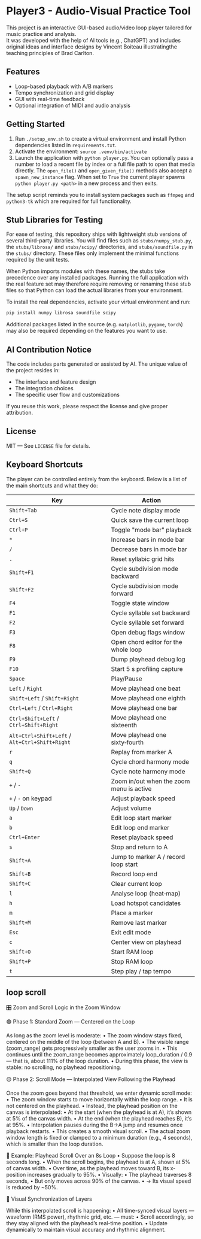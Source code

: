 # Player3 - Audio-Visual Practice Tool

This project is an interactive GUI-based audio/video loop player tailored for music practice and analysis.  
It was developed with the help of AI tools (e.g., ChatGPT) and includes original ideas and interface designs by Vincent Boiteau illustratingthe teaching principles of Brad Carlton.

## Features

- Loop-based playback with A/B markers
- Tempo synchronization and grid display
- GUI with real-time feedback
- Optional integration of MIDI and audio analysis

## Getting Started

1. Run `./setup_env.sh` to create a virtual environment and install Python
   dependencies listed in `requirements.txt`.
2. Activate the environment:
   `source .venv/bin/activate`
3. Launch the application with `python player.py`.
   You can optionally pass a number to load a recent file by index or a full
   file path to open that media directly.
   The `open_file()` and `open_given_file()` methods also accept a
   `spawn_new_instance` flag. When set to `True` the current player spawns
   `python player.py <path>` in a new process and then exits.

The setup script reminds you to install system packages such as `ffmpeg` and
`python3-tk` which are required for full functionality.

## Stub Libraries for Testing

For ease of testing, this repository ships with lightweight stub versions of
several third-party libraries. You will find files such as `stubs/numpy_stub.py`, the
`stubs/librosa/` and `stubs/scipy/` directories, and `stubs/soundfile.py` in the
`stubs/` directory. These files only implement the minimal functions required by the unit tests.

When Python imports modules with these names, the stubs take precedence over any
installed packages. Running the full application with the real feature set may
therefore require removing or renaming these stub files so that Python can load
the actual libraries from your environment.

To install the real dependencies, activate your virtual environment and run:

```bash
pip install numpy librosa soundfile scipy
```

Additional packages listed in the source (e.g. `matplotlib`, `pygame`, `torch`)
may also be required depending on the features you want to use.

## AI Contribution Notice

The code includes parts generated or assisted by AI. The unique value of the project resides in:

- The interface and feature design
- The integration choices
- The specific user flow and customizations

If you reuse this work, please respect the license and give proper attribution.

## License

MIT — See `LICENSE` file for details.

## Keyboard Shortcuts

The player can be controlled entirely from the keyboard. Below is a list of the
main shortcuts and what they do:

| Key | Action |
| --- | --- |
| `Shift+Tab` | Cycle note display mode |
| `Ctrl+S` | Quick save the current loop |
| `Ctrl+P` | Toggle "mode bar" playback |
| `*` | Increase bars in mode bar |
| `/` | Decrease bars in mode bar |
| `.` | Reset syllabic grid hits |
| `Shift+F1` | Cycle subdivision mode backward |
| `Shift+F2` | Cycle subdivision mode forward |
| `F4` | Toggle state window |
| `F1` | Cycle syllable set backward |
| `F2` | Cycle syllable set forward |
| `F3` | Open debug flags window |
| `F8` | Open chord editor for the whole loop |
| `F9` | Dump playhead debug log |
| `F10` | Start 5 s profiling capture |
| `Space` | Play/Pause |
| `Left` / `Right` | Move playhead one beat |
| `Shift+Left` / `Shift+Right` | Move playhead one eighth |
| `Ctrl+Left` / `Ctrl+Right` | Move playhead one bar |
| `Ctrl+Shift+Left` / `Ctrl+Shift+Right` | Move playhead one sixteenth |
| `Alt+Ctrl+Shift+Left` / `Alt+Ctrl+Shift+Right` | Move playhead one sixty‑fourth |
| `r` | Replay from marker A |
| `q` | Cycle chord harmony mode |
| `Shift+Q` | Cycle note harmony mode |
| `+` / `-` | Zoom in/out when the zoom menu is active |
| `+` / `-` on keypad | Adjust playback speed |
| `Up` / `Down` | Adjust volume |
| `a` | Edit loop start marker |
| `b` | Edit loop end marker |
| `Ctrl+Enter` | Reset playback speed |
| `s` | Stop and return to A |
| `Shift+A` | Jump to marker A / record loop start |
| `Shift+B` | Record loop end |
| `Shift+C` | Clear current loop |
| `l` | Analyse loop (heat‑map) |
| `h` | Load hotspot candidates |
| `m` | Place a marker |
| `Shift+M` | Remove last marker |
| `Esc` | Exit edit mode |
| `c` | Center view on playhead |
| `Shift+O` | Start RAM loop |
| `Shift+P` | Stop RAM loop |
| `t` | Step play / tap tempo |


## loop scroll
🎛️ Zoom and Scroll Logic in the Zoom Window

🟢 Phase 1: Standard Zoom — Centered on the Loop

As long as the zoom level is moderate:
	•	The zoom window stays fixed, centered on the middle of the loop (between A and B).
	•	The visible range (zoom_range) gets progressively smaller as the user zooms in.
	•	This continues until the zoom_range becomes approximately loop_duration / 0.9 — that is, about 111% of the loop duration.
	•	During this phase, the view is stable: no scrolling, no playhead repositioning.

🟡 Phase 2: Scroll Mode — Interpolated View Following the Playhead

Once the zoom goes beyond that threshold, we enter dynamic scroll mode:
	•	The zoom window starts to move horizontally within the loop range.
	•	It is not centered on the playhead.
	•	Instead, the playhead position on the canvas is interpolated:
	•	At the start (when the playhead is at A), it’s shown at 5% of the canvas width.
	•	At the end (when the playhead reaches B), it’s at 95%.
        •       Interpolation pauses during the B→A jump and resumes once playback restarts.
	•	This creates a smooth visual scroll.
	•	The actual zoom window length is fixed or clamped to a minimum duration (e.g., 4 seconds), which is smaller than the loop duration.

🔁 Example: Playhead Scroll Over an 8s Loop
	•	Suppose the loop is 8 seconds long.
	•	When the scroll begins, the playhead is at A, shown at 5% of canvas width.
	•	Over time, as the playhead moves toward B, its x-position increases gradually to 95%.
	•	Visually:
	•	The playhead traverses 8 seconds,
	•	But only moves across 90% of the canvas.
	•	→ Its visual speed is reduced by ~50%.

🧠 Visual Synchronization of Layers

While this interpolated scroll is happening:
	•	All time-synced visual layers — waveform (RMS power), rhythmic grid, etc. — must:
	•	Scroll accordingly, so they stay aligned with the playhead’s real-time position.
	•	Update dynamically to maintain visual accuracy and rhythmic alignment.

